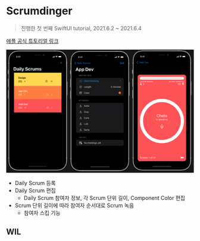 

# Scrumdinger
> 진행한 첫 번째 SwiftUI tutorial, 2021.6.2 ~ 2021.6.4

[애플 공식 튜토리얼 링크](https://developer.apple.com/tutorials/app-dev-training/getting-started-with-scrumdinger)

![](Scrumdinger_preview.png)

* Daily Scrum 등록
* Daily Scrum 편집
    * Daily Scrum 참여자 정보, 각 Scrum 단위 길이, Component Color 편집
* Scrum 단위 길이에 따라 참여자 순서대로 Scrum 녹음
    * 참여자 스킵 기능 

## WIL

